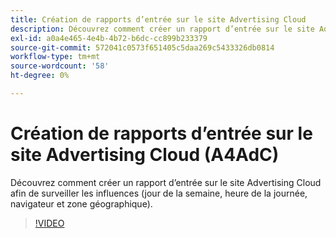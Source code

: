 ```yaml
---
title: Création de rapports d’entrée sur le site Advertising Cloud
description: Découvrez comment créer un rapport d’entrée sur le site Advertising Cloud afin de surveiller les influences (jour de la semaine, heure de la journée, navigateur et zone géographique).
exl-id: a0a4e465-4e4b-4b72-b6dc-cc899b233379
source-git-commit: 572041c0573f651405c5daa269c5433326db0814
workflow-type: tm+mt
source-wordcount: '58'
ht-degree: 0%

---
```


# Création de rapports d’entrée sur le site Advertising Cloud (A4AdC)

Découvrez comment créer un rapport d’entrée sur le site Advertising Cloud afin de surveiller les influences (jour de la semaine, heure de la journée, navigateur et zone géographique).

>[!VIDEO](https://video.tv.adobe.com/v/33921)
